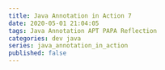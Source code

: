 ```yaml
---
title: Java Annotation in Action 7
date: 2020-05-01 21:04:05
tags: Java Annotation APT PAPA Reflection
categories: dev java
series: java_annotation_in_action
published: false
---
```

